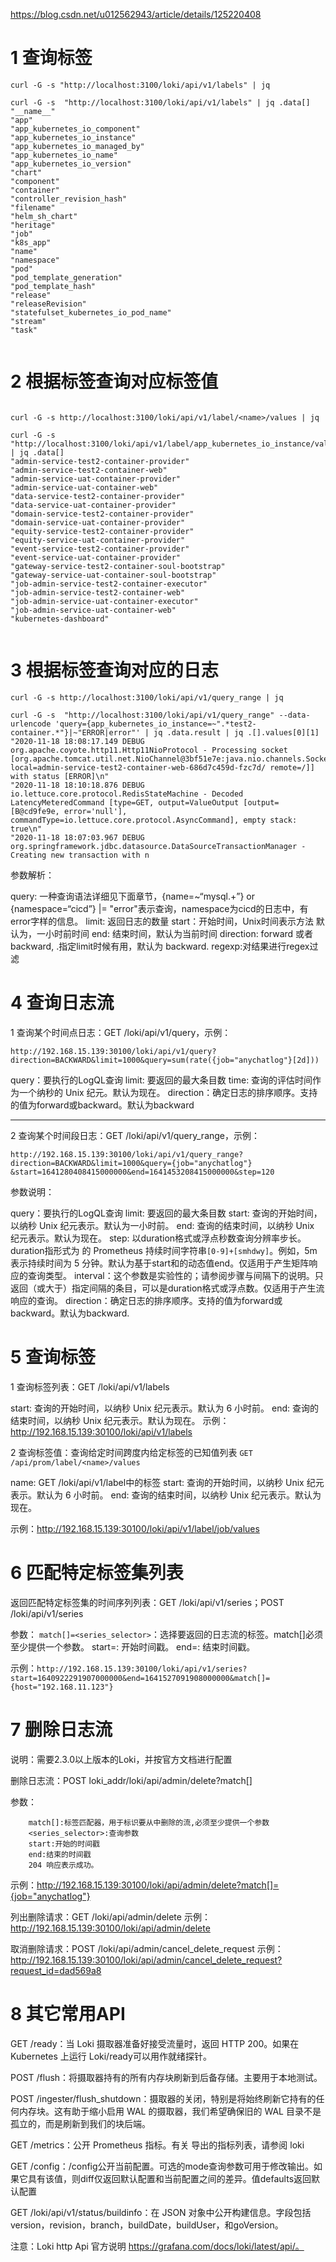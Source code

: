https://blog.csdn.net/u012562943/article/details/125220408


# 1 查询标签

```
curl -G -s "http://localhost:3100/loki/api/v1/labels" | jq
 
curl -G -s  "http://localhost:3100/loki/api/v1/labels" | jq .data[]
"__name__"
"app"
"app_kubernetes_io_component"
"app_kubernetes_io_instance"
"app_kubernetes_io_managed_by"
"app_kubernetes_io_name"
"app_kubernetes_io_version"
"chart"
"component"
"container"
"controller_revision_hash"
"filename"
"helm_sh_chart"
"heritage"
"job"
"k8s_app"
"name"
"namespace"
"pod"
"pod_template_generation"
"pod_template_hash"
"release"
"releaseRevision"
"statefulset_kubernetes_io_pod_name"
"stream"
"task" 
 

```


 
# 2 根据标签查询对应标签值

```

curl -G -s http://localhost:3100/loki/api/v1/label/<name>/values | jq
 
curl -G -s  "http://localhost:3100/loki/api/v1/label/app_kubernetes_io_instance/values" | jq .data[]
"admin-service-test2-container-provider"
"admin-service-test2-container-web"
"admin-service-uat-container-provider"
"admin-service-uat-container-web"
"data-service-test2-container-provider"
"data-service-uat-container-provider"
"domain-service-test2-container-provider"
"domain-service-uat-container-provider"
"equity-service-test2-container-provider"
"equity-service-uat-container-provider"
"event-service-test2-container-provider"
"event-service-uat-container-provider"
"gateway-service-test2-container-soul-bootstrap"
"gateway-service-uat-container-soul-bootstrap"
"job-admin-service-test2-container-executor"
"job-admin-service-test2-container-web"
"job-admin-service-uat-container-executor"
"job-admin-service-uat-container-web"
"kubernetes-dashboard"
 
```

 
# 3 根据标签查询对应的日志

```
curl -G -s http://localhost:3100/loki/api/v1/query_range | jq
 
curl -G -s  "http://localhost:3100/loki/api/v1/query_range" --data-urlencode 'query={app_kubernetes_io_instance=~".*test2-container.*"}|~"ERROR|error"' | jq .data.result | jq .[].values[0][1]
"2020-11-18 18:08:17.149 DEBUG org.apache.coyote.http11.Http11NioProtocol - Processing socket [org.apache.tomcat.util.net.NioChannel@3bf51e7e:java.nio.channels.SocketChannel[connected local=admin-service-test2-container-web-686d7c459d-fzc7d/ remote=/]] with status [ERROR]\n"
"2020-11-18 18:10:18.876 DEBUG io.lettuce.core.protocol.RedisStateMachine - Decoded LatencyMeteredCommand [type=GET, output=ValueOutput [output=[B@cd9fe9e, error='null'], commandType=io.lettuce.core.protocol.AsyncCommand], empty stack: true\n"
"2020-11-18 18:07:03.967 DEBUG org.springframework.jdbc.datasource.DataSourceTransactionManager - Creating new transaction with n
```

参数解析：

query: 一种查询语法详细见下面章节，{name=~“mysql.+”} or {namespace=“cicd”} |= "error"表示查询，namespace为cicd的日志中，有error字样的信息。
limit: 返回日志的数量
start：开始时间，Unix时间表示方法 默认为，一小时前时间
end: 结束时间，默认为当前时间
direction: forward 或者 backward, .指定limit时候有用，默认为 backward.
regexp:对结果进行regex过滤

# 4 查询日志流

1 
查询某个时间点日志：GET /loki/api/v1/query，示例：

```
http://192.168.15.139:30100/loki/api/v1/query?direction=BACKWARD&limit=1000&query=sum(rate({job="anychatlog"}[2d]))
```

query：要执行的LogQL查询
limit: 要返回的最大条目数
time: 查询的评估时间作为一个纳秒的 Unix 纪元。默认为现在。
direction：确定日志的排序顺序。支持的值为forward或backward。默认为backward

---

2 
查询某个时间段日志：GET /loki/api/v1/query_range，示例：
```
http://192.168.15.139:30100/loki/api/v1/query_range?direction=BACKWARD&limit=1000&query={job="anychatlog"} &start=1641280408415000000&end=1641453208415000000&step=120
```


参数说明：

query：要执行的LogQL查询
limit: 要返回的最大条目数
start: 查询的开始时间，以纳秒 Unix 纪元表示。默认为一小时前。
end: 查询的结束时间，以纳秒 Unix 纪元表示。默认为现在。
step: 以duration格式或浮点秒数查询分辨率步长。duration指形式为 的 Prometheus 持续时间字符串`[0-9]+[smhdwy]`。例如，5m 表示持续时间为 5 分钟。默认为基于start和的动态值end。仅适用于产生矩阵响应的查询类型。
interval：这个参数是实验性的；请参阅步骤与间隔下的说明。只返回（或大于）指定间隔的条目，可以是duration格式或浮点数。仅适用于产生流响应的查询。
direction：确定日志的排序顺序。支持的值为forward或backward。默认为backward.



# 5 查询标签

1 查询标签列表：GET /loki/api/v1/labels

start: 查询的开始时间，以纳秒 Unix 纪元表示。默认为 6 小时前。
end: 查询的结束时间，以纳秒 Unix 纪元表示。默认为现在。
示例： http://192.168.15.139:30100/loki/api/v1/labels



2 查询标签值：查询给定时间跨度内给定标签的已知值列表 `GET /api/prom/label/<name>/values`

name: GET /loki/api/v1/label中的标签
start: 查询的开始时间，以纳秒 Unix 纪元表示。默认为 6 小时前。
end: 查询的结束时间，以纳秒 Unix 纪元表示。默认为现在。

示例：http://192.168.15.139:30100/loki/api/v1/label/job/values



# 6 匹配特定标签集列表

返回匹配特定标签集的时间序列列表：GET /loki/api/v1/series；POST /loki/api/v1/series

参数：
`match[]=<series_selector>`：选择要返回的日志流的标签。match[]必须至少提供一个参数。
start=: 开始时间戳。
end=: 结束时间戳。

示例：`http://192.168.15.139:30100/loki/api/v1/series?start=1640922291907000000&end=1641527091908000000&match[]={host="192.168.11.123"}`


# 7 删除日志流

说明：需要2.3.0以上版本的Loki，并按官方文档进行配置

删除日志流：POST loki_addr/loki/api/admin/delete?match[]

参数：

        match[]:标签匹配器，用于标识要从中删除的流,必须至少提供一个参数
        <series_selector>:查询参数
        start:开始的时间戳
        end:结束的时间戳
        204 响应表示成功。

示例：http://192.168.15.139:30100/loki/api/admin/delete?match[]={job="anychatlog"}

列出删除请求：GET /loki/api/admin/delete
示例：http://192.168.15.139:30100/loki/api/admin/delete


取消删除请求：POST /loki/api/admin/cancel_delete_request
示例：http://192.168.15.139:30100/loki/api/admin/cancel_delete_request?request_id=dad569a8



# 8 其它常用API

GET /ready：当 Loki 摄取器准备好接受流量时，返回 HTTP 200。如果在 Kubernetes 上运行 Loki/ready可以用作就绪探针。

POST /flush：将摄取器持有的所有内存块刷新到后备存储。主要用于本地测试。

POST /ingester/flush_shutdown：摄取器的关闭，特别是将始终刷新它持有的任何内存块。这有助于缩小启用 WAL 的摄取器，我们希望确保旧的 WAL 目录不是孤立的，而是刷新到我们的块后端。

GET /metrics：公开 Prometheus 指标。有关 导出的指标列表，请参阅 loki

GET /config：/config公开当前配置。可选的mode查询参数可用于修改输出。如果它具有该值，则diff仅返回默认配置和当前配置之间的差异。值defaults返回默认配置

GET /loki/api/v1/status/buildinfo：在 JSON 对象中公开构建信息。字段包括version，revision，branch，buildDate，buildUser，和goVersion。

注意：Loki http Api 官方说明 https://grafana.com/docs/loki/latest/api/。
























